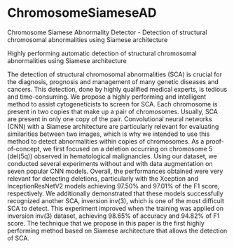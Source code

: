 # ChromosomeSiameseAD
Chromosome Siamese Abnormality Detector - Detection of structural chromosomal abnormalities using Siamese architecture

Highly performing automatic detection of structural chromosomal abnormalities using Siamese architecture

The detection of structural chromosomal abnormalities (SCA) is crucial for the diagnosis, prognosis and management of many genetic diseases and cancers. This detection, done by highly qualified medical experts, is tedious and time-consuming. We propose a highly performing and intelligent method to assist cytogeneticists to screen for SCA. Each chromosome is present in two copies that make up a pair of chromosomes. Usually, SCA are present in only one copy of the pair. Convolutional neural networks (CNN) with a Siamese architecture are particularly relevant for evaluating similarities between two images, which is why we intended to use this method to detect abnormalities within copies of chromosomes. As a proof-of-concept, we first focused on a deletion occurring on chromosome 5 (del(5q)) observed in hematological malignancies. Using our dataset, we conducted several experiments without and with data augmentation on seven popular CNN models. Overall, the performances obtained were very relevant for detecting deletions, particularly with the Xception and InceptionResNetV2 models achieving 97.50% and 97.01% of the F1 score, respectively. We additionally demonstrated that these models successfully recognized another SCA, inversion inv(3), which is one of the most difficult SCA to detect. This experiment improved when the training was applied on inversion inv(3) dataset, achieving 98.65% of accuracy and 94.82% of F1 score. The technique that we propose in this paper is the first highly performing method based on Siamese architecture that allows the detection of SCA. 
